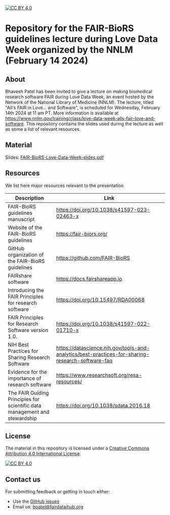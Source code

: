 [![CC BY 4.0][cc-by-shield]][cc-by]

[cc-by]: http://creativecommons.org/licenses/by/4.0/
[cc-by-shield]: https://img.shields.io/badge/License-CC%20BY%204.0-lightgrey.svg
[cc-by-image]: https://i.creativecommons.org/l/by/4.0/88x31.png

# Repository for the FAIR-BioRS guidelines lecture during Love Data Week organized by the NNLM (February 14 2024)

## About
Bhavesh Patel has been invited to give a lecture on making biomedical research software FAIR during Love Data Week, an event hosted by the Network of the National Library of Medicine (NNLM). The lecture, titled "All's FAIR in Love... and Software", is scheduled for Wednesday, February 14th 2024 at 11 am PT. More information is available at https://www.nnlm.gov/training/class/love-data-week-alls-fair-love-and-software. This repository contains the slides used during the lecture as well as some a list of relevant resources.

## Material

Slides: [FAIR-BioRS-Love-Data-Week-slides.pdf](FAIR-BioRS-Love-Data-Week-slides.pdf)

## Resources

We list here major resources relevant to the presentation

| Description                                         | Link                                                              |
| --------------------------------------------------  | ----------------------------------------------------------------- |
| FAIR-BioRS guidelines manuscript                           | https://doi.org/10.1038/s41597-023-02463-x  |
| Website of the FAIR-BioRS guidelines                          | https://fair-biors.org/|
| GitHub organization of the FAIR-BioRS guidelines                       | https://github.com/FAIR-BioRS |
| FAIRshare software                          | https://docs.fairshareapp.io |
| Introducing the FAIR Principles for research software                          | https://doi.org/10.15497/RDA00068 |
| FAIR Principles for Research Software version 1.0.                    | https://doi.org/10.1038/s41597-022-01710-x  |
| NIH Best Practices for Sharing Research Software                          | https://datascience.nih.gov/tools-and-analytics/best-practices-for-sharing-research-software-faq  |
| Evidence for the importance of research software       | https://www.researchsoft.org/resa-resources/ |
| The FAIR Guiding Principles for scientific data management and stewardship                           | https://doi.org/10.1038/sdata.2016.18  |


## License
The material in this repository is licensed under a
[Creative Commons Attribution 4.0 International License][cc-by].

[![CC BY 4.0][cc-by-image]][cc-by]

## Contact us
For submitting feedback or getting in touch either:
- Use the [GitHub issues](https://github.com/fairdataihub/FAIR-BioRS-Love-Data-Week-lecture/issues) 
- Email us: bpatel@fairdataihub.org
